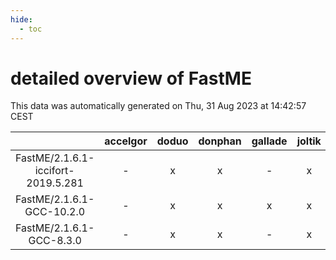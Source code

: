 ```yaml
---
hide:
  - toc
---
```


detailed overview of FastME
===========================


This data was automatically generated on Thu, 31 Aug 2023 at 14:42:57 CEST  

| |accelgor|doduo|donphan|gallade|joltik|skitty|swalot|victini|
| :---: | :---: | :---: | :---: | :---: | :---: | :---: | :---: | :---: |
|FastME/2.1.6.1-iccifort-2019.5.281|-|x|x|-|x|x|-|x|
|FastME/2.1.6.1-GCC-10.2.0|-|x|x|x|x|x|x|x|
|FastME/2.1.6.1-GCC-8.3.0|-|x|x|-|x|x|-|x|
